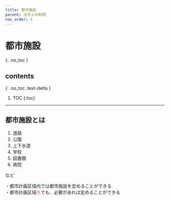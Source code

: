 ```yaml
---
title: 都市施設
parent: 法令上の制限
nav_order: 4
---
```



# 都市施設
{: .no_toc }

## contents
{: .no_toc .text-delta }

1. TOC
{:toc}

---

## 都市施設とは

1. 道路
2. 公園
3. 上下水道
4. 学校
5. 図書館
6. 病院

など

・都市計画区域内では都市施設を定めることができる
<br>・都市計画区域<span style="color:rgb(248, 105, 105);">外</span>でも、必要があれば定めることができる

